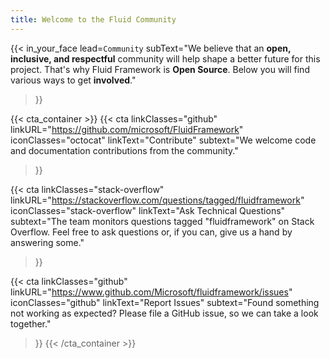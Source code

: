 ```yaml
---
title: Welcome to the Fluid Community
---
```


{{< in_your_face
  lead=`Community`
  subText="We believe that an <strong>open, inclusive, and respectful</strong> community will help shape a better future for this project. That's why Fluid Framework is <strong>Open Source</strong>. Below you will find various ways to get <strong>involved</strong>."
>}}

{{< cta_container  >}}
  {{< cta
    linkClasses="github"
    linkURL="https://github.com/microsoft/FluidFramework"
    iconClasses="octocat"
    linkText="Contribute"
    subtext="We welcome code and documentation contributions from the community."
  >}}

  {{< cta
    linkClasses="stack-overflow"
    linkURL="https://stackoverflow.com/questions/tagged/fluidframework"
    iconClasses="stack-overflow"
    linkText="Ask Technical Questions"
    subtext="The team monitors questions tagged \"fluidframework\" on Stack Overflow. Feel free to ask questions or, if you can, give us a hand by answering some."
  >}}

  {{< cta
    linkClasses="github"
    linkURL="https://www.github.com/Microsoft/fluidframework/issues"
    iconClasses="github"
    linkText="Report Issues"
    subtext="Found something not working as expected? Please file a GitHub issue, so we can take a look together."
  >}}
{{< /cta_container  >}}
